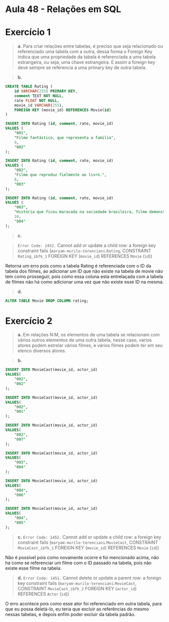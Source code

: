 # Aula 48 - Relações em SQL

# Exercício 1

> **a.**
Para criar relações entre tabelas, é preciso que seja relacionado ou referenciado uma tabela com a outra, dessa forma o Foreign Key indica que uma propriedade da tabela é referenciada a uma tabela estrangeira, ou seja, uma chave estrangeira. E assim a foreign key deve sempre se referencia a uma primary key de outra tabela.

> **b.**
~~~SQL
CREATE TABLE Rating (
	id VARCHAR(255) PRIMARY KEY,
	comment TEXT NOT NULL,
	rate FLOAT NOT NULL,
	movie_id VARCHAR(255),
	FOREIGN KEY (movie_id) REFERENCES Movie(id)
)
~~~

~~~SQL
INSERT INTO Rating (id, comment, rate, movie_id)
VALUES (
	"001",
    "Filme fantástico, que representa a família",
    9,
	"002"
);

INSERT INTO Rating (id, comment, rate, movie_id)
VALUES (
	"002",
    "Filme que reproduz fielmente ao livro.",
    8,
	"003"
);

INSERT INTO Rating (id, comment, rate, movie_id)
VALUES (
	"003",
    "História que ficou maracada na sociedade brasileira, filme demonstra claramente tudo o que ocorreu na prisão",
    10,
	"004"
);
~~~

> **c.**

> `Error Code: 1452.` Cannot add or update a child row: a foreign key constraint fails (`maryam-murilo-terenciani`.`Rating`, CONSTRAINT `Rating_ibfk_1` FOREIGN KEY (`movie_id`) REFERENCES `Movie` (`id`))

Retorna um erro pois como a tabela Rating é referenciada com o ID da tabela dos filmes, ao adicionar um ID que não existe na tabela de movie não tem como prosseguir, pois como essa coluna esta entrelaçada com a tabela de filmes não há como adicionar uma vez que não existe esse ID na mesma.

> **d.**
~~~SQL
ALTER TABLE Movie DROP COLUMN rating;
~~~

# Exercício 2

> **a.**
Em relações N:M, os elementos de uma tabela se relacionam com vários outros elementos de uma outra tabela, nesse caso, varios atores podem estrelar vários filmes, e vários filmes podem ter em seu elenco diversos atores.

> **b.**
~~~SQL
INSERT INTO MovieCast(movie_id, actor_id)
VALUES(
	"002",
    "002"
);

INSERT INTO MovieCast(movie_id, actor_id)
VALUES(
	"002",
    "001"
);

INSERT INTO MovieCast(movie_id, actor_id)
VALUES(
	"002",
    "007"
);

INSERT INTO MovieCast(movie_id, actor_id)
VALUES(
	"003",
    "004"
);

INSERT INTO MovieCast(movie_id, actor_id)
VALUES(
	"004",
    "006"
);

INSERT INTO MovieCast(movie_id, actor_id)
VALUES(
	"004",
    "005"
);
~~~

> **c.**
> `Error Code: 1452.` Cannot add or update a child row: a foreign key constraint fails (`maryam-murilo-terenciani`.`MovieCast`, CONSTRAINT `MovieCast_ibfk_1` FOREIGN KEY (`movie_id`) REFERENCES `Movie` (`id`))

Não é possível pois como novamente ocorre e foi mencionado acima, não ha como se referenciar um filme com o ID passado na tabela, pois não existe esse filme na tabela.

> **d.**
> `Error Code: 1451.` Cannot delete or update a parent row: a foreign key constraint fails (`maryam-murilo-terenciani`.`MovieCast`, CONSTRAINT `MovieCast_ibfk_2` FOREIGN KEY (`actor_id`) REFERENCES `Actor` (`id`))

O erro acontece pois como esse ator foi referenciado em outra tabela, para que eu possa deletá-lo, eu teria que excluir as referências do mesmo nessas tabelas, e depois enfim poder excluir da tabela padrão.


